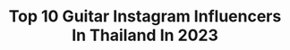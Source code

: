 ---
title: Top 10 Guitar Instagram Influencers In Thailand In 2023
description: >-
  Find top guitar Instagram influencers in Thailand in 2023. Most popular hashtags: #getsunova #getsunovatour #gmmgrammy.
platform: Instagram
hits: 16
text_top: Identify the top-rated Instagram profiles on inBeat.
text_bottom: Our database has 16 Instagram influencers like this in Thailand for you to contact.
profiles:
  - username: "pomlomosonic"
    fullname: >-
      Chatchai Ngamsirimongkhonchai
    bio: >-
      NOMAD GUITARIST, CAT PERSON, READ A LOT, FUN, LEFT WING, ATHEIST, ART AND DESIGN LOVER, ROCK, SKATE, MINIMAL LIFE, IDIOT PHOTO CAPTION CREATOR
    location: "Thailand"
    followers: 28243
    engagement: 249
    commentsToLikes: 0.002801
    id: ck0vwulc0vo720i19moxjc0a3
    verified: false
    hashtags: ""
  - username: "nuttee16"
    fullname: >-
      Bom Nuttee
    bio: >-
      🎸Facebook - Bom Nuttee 🎸Facebook Page - Nuttee Guitarist 🎼Youtube - Nuttee rung
    location: "Thailand"
    followers: 8461
    engagement: 413
    commentsToLikes: 0.002808
    id: ckf5rf6wecgnp0j23tkc6pidu
    verified: false
    hashtags: "#yessirdays, #genierecords, #neuraldsp, #ibanez"
  - username: "pat_meanband"
    fullname: >-
      พัด MEAN
    bio: >-
      MD / Songwriter : @marrofficial_th Guitarist : @meanband
    location: "Thailand"
    followers: 66277
    engagement: 1045
    commentsToLikes: 0.005597
    id: ck5q94dz19c3m0i114my9q7so
    verified: false
    hashtags: "#indahousechallenge, #patxmuku, #creastresort, #phuketpoolvillas"
  - username: "nateegetsunova"
    fullname: >-
      Natee Osathanugrah (นาฑี)
    bio: >-
      guitarist of getsunova 😷🎸 contact: k.tao 092 249 5263 #getsunova
    location: "Thailand"
    followers: 66909
    engagement: 115
    commentsToLikes: 0.015855
    id: ckap0d3e3ptla0i78iczkwwdh
    verified: false
    hashtags: "#getsunova, #getsunovatour, #snapiiing, #valentines2021"
  - username: "note_buddyboys"
    fullname: >-
      Nunthakrai Chamjaihan
    bio: >-
      Film Director : Father : guitarist work 063-6364796
    location: "Thailand"
    followers: 41632
    engagement: 145
    commentsToLikes: 0.003771
    id: ck0tzdeafpwyl0i19xpi2ae95
    verified: false
    hashtags: "#filmdirector, #buddyboyslife, #nigelcabourn, #tvreyewear"
  - username: "chaw_chawaruch"
    fullname: >-
      Chaw
    bio: >-
      Bangkok,Thailand/Cocktail guitarist / genie-GMM / BCC 151 /Archaeology Silapakorn '50 / St Theresa inti MBA / Chulalongkorn University Law55
    location: "Thailand"
    followers: 22767
    engagement: 364
    commentsToLikes: 0.007408
    id: ck8t745tmfl4l0j78ww9t3xuf
    verified: false
    hashtags: "#aristidesguitars, #cheerscocktail, #aristides, #chawcocktail"
  - username: "tonypizzuti"
    fullname: >-
      tonypizzuti
    bio: >-
      Phoenix, Arizona. @hollyparkhaus 🔑❤️. Guitars. The Word Alive. Muay Thai. Motorcycles. PMA. 🐶 🐶 🐟
    location: "Thailand"
    followers: 26247
    engagement: 193
    commentsToLikes: 0.026020
    id: ck5zvvnp24zqj0i144jp2hobt
    verified: false
    hashtags: "#internationalwomensday, #everyniteisemonite, #emoking, #emoqueen"
  - username: "getsunova"
    fullname: >-
      getsunova
    bio: >-
      Experimental Pop (White Music, GMM) Vocals: @nameraiva 🎤 Guitar: @nateegetsunova 🎸 Syn/Guitar: @nothgetsunova 🎹 Drums: @pritegetsunova 🥁 #getsunova
    location: "Thailand"
    followers: 92689
    engagement: 143
    commentsToLikes: 0.007364
    id: ckap0d48eptpi0i7820tp8rkf
    verified: false
    hashtags: "#getsunova, #noipru, #getsunovatour, #lovestranger"
  - username: "djming_efm"
    fullname: >-
      Thatsaphon Ruangkitrattanakun
    bio: >-
      • DJ EFM94 @efm_station l HomeRecords • @scorpio.artist • 📲 A-Time : 065-229-6888 ( K.Golf ) • 📲 Manager : 062-373-7564 ( K.Waiging )
    location: "Thailand"
    followers: 4188
    engagement: 641
    commentsToLikes: 0.034399
    id: ck0w56qa825zc0i19tbf0ccau
    verified: false
    hashtags: "#quarantine, #movie, #korea, #khunming"
  - username: "phumvip"
    fullname: >-
      Phum V. Siritip
    bio: >-
      Official Fan Account The Latest Updates • Phum follows 02/16/18 - Manchild, 2017 - Bangkok Balter Club (EP), 2019
    location: "Thailand"
    followers: 10815
    engagement: 908
    commentsToLikes: 0.004684
    id: ckaox8f9cc8kf0i78uo3768q0
    verified: false
    hashtags: "#indiepop, #bangkokphum, #mellowfellow, #loverboy"
---